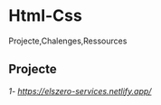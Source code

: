 # Html-Css
 Projecte,Chalenges,Ressources
 
## **Projecte**
*1- https://elszero-services.netlify.app/*
